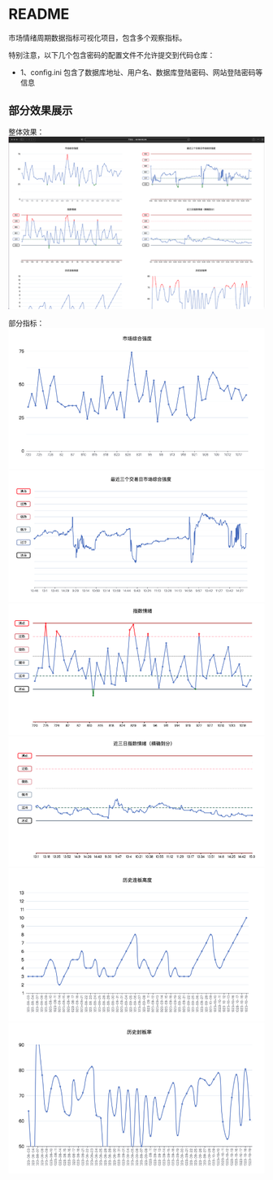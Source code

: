 # README

市场情绪周期数据指标可视化项目，包含多个观察指标。

特别注意，以下几个包含密码的配置文件不允许提交到代码仓库：
- 1、config.ini 包含了数据库地址、用户名、数据库登陆密码、网站登陆密码等信息

## 部分效果展示

整体效果：
![整体效果](./img/screen_1.png)

部分指标：
![市场综合强度](./img/screen_2.png)
![近三日市场综合强度](./img/screen_3.png)
![指数情绪周期图](./img/screen_6.png)
![指数情绪（精确到分）](./img/screen_7.png)
![连板高度](./img/screen_4.png)
![历史封板率](./img/screen_5.png)
